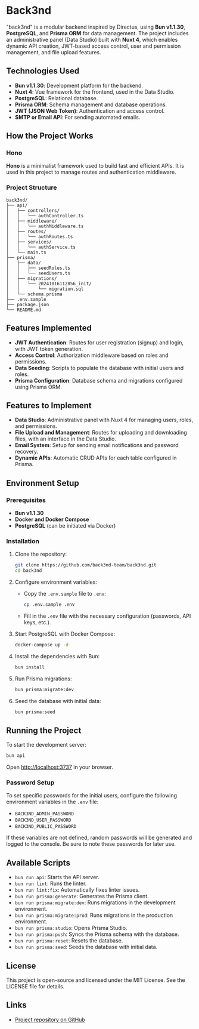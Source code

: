 # Back3nd

"back3nd" is a modular backend inspired by Directus, using **Bun v1.1.30**, **PostgreSQL**, and **Prisma ORM** for data management. The project includes an administrative panel (Data Studio) built with **Nuxt 4**, which enables dynamic API creation, JWT-based access control, user and permission management, and file upload features.

## Technologies Used

- **Bun v1.1.30**: Development platform for the backend.
- **Nuxt 4**: Vue framework for the frontend, used in the Data Studio.
- **PostgreSQL**: Relational database.
- **Prisma ORM**: Schema management and database operations.
- **JWT (JSON Web Token)**: Authentication and access control.
- **SMTP or Email API**: For sending automated emails.

## How the Project Works

### Hono

**Hono** is a minimalist framework used to build fast and efficient APIs. It is used in this project to manage routes and authentication middleware.

### Project Structure

```plaintext
back3nd/
├── api/
│   ├── controllers/
│   │   └── authController.ts
│   ├── middleware/
│   │   └── authMiddleware.ts
│   ├── routes/
│   │   └── authRoutes.ts
│   ├── services/
│   │   └── authService.ts
│   └── main.ts
├── prisma/
│   ├── data/
│   │   ├── seedRoles.ts
│   │   └── seedUsers.ts
│   ├── migrations/
│   │   └── 20241016112856_init/
│   │       └── migration.sql
│   └── schema.prisma
├── .env.sample
├── package.json
└── README.md
```

## Features Implemented

- **JWT Authentication**: Routes for user registration (signup) and login, with JWT token generation.
- **Access Control**: Authorization middleware based on roles and permissions.
- **Data Seeding**: Scripts to populate the database with initial users and roles.
- **Prisma Configuration**: Database schema and migrations configured using Prisma ORM.

## Features to Implement

- **Data Studio**: Administrative panel with Nuxt 4 for managing users, roles, and permissions.
- **File Upload and Management**: Routes for uploading and downloading files, with an interface in the Data Studio.
- **Email System**: Setup for sending email notifications and password recovery.
- **Dynamic APIs**: Automatic CRUD APIs for each table configured in Prisma.

## Environment Setup

### Prerequisites

- **Bun v1.1.30**
- **Docker and Docker Compose**
- **PostgreSQL** (can be initiated via Docker)

### Installation

1. Clone the repository:
   ```bash
   git clone https://github.com/back3nd-team/back3nd.git
   cd back3nd
   ```
2. Configure environment variables:
   - Copy the `.env.sample` file to `.env`:

     ```bash
     cp .env.sample .env
     ```
   - Fill in the `.env` file with the necessary configuration (passwords, API keys, etc.).

3. Start PostgreSQL with Docker Compose:
   ```bash
   docker-compose up -d
   ```

4. Install the dependencies with Bun:
   ```bash
   bun install
   ```

5. Run Prisma migrations:
   ```bash
   bun prisma:migrate:dev
   ```

6. Seed the database with initial data:
   ```bash
   bun prisma:seed
   ```

## Running the Project

To start the development server:
```bash
bun api
```

Open [http://localhost:3737](http://localhost:3737) in your browser.

### Password Setup

To set specific passwords for the initial users, configure the following environment variables in the `.env` file:

- `BACK3ND_ADMIN_PASSWORD`
- `BACK3ND_USER_PASSWORD`
- `BACK3ND_PUBLIC_PASSWORD`

If these variables are not defined, random passwords will be generated and logged to the console. Be sure to note these passwords for later use.

## Available Scripts

- `bun run api`: Starts the API server.
- `bun run lint`: Runs the linter.
- `bun run lint:fix`: Automatically fixes linter issues.
- `bun run prisma:generate`: Generates the Prisma client.
- `bun run prisma:migrate:dev`: Runs migrations in the development environment.
- `bun run prisma:migrate:prod`: Runs migrations in the production environment.
- `bun run prisma:studio`: Opens Prisma Studio.
- `bun run prisma:push`: Syncs the Prisma schema with the database.
- `bun run prisma:reset`: Resets the database.
- `bun run prisma:seed`: Seeds the database with initial data.

## License

This project is open-source and licensed under the MIT License. See the LICENSE file for details.

## Links

- [Project repository on GitHub](https://github.com/back3nd-team/back3nd)
